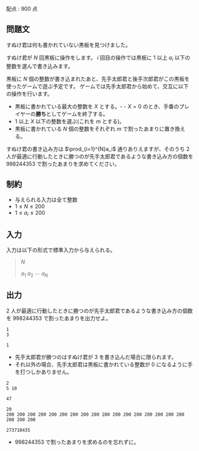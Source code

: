 配点 : $900$ 点

## 問題文

すぬけ君は何も書かれていない黒板を見つけました。

すぬけ君が $N$ 回黒板に操作をします。
$i$ 回目の操作では黒板に $1$ 以上 $a_i$ 以下の整数を選んで書き込みます。

黒板に $N$ 個の整数が書き込まれたあと、先手太郎君と後手次郎君がこの黒板を使ったゲームで遊ぶ予定です。
ゲームでは先手太郎君から始めて、交互に以下の操作を行います。

- 黒板に書かれている最大の整数を $X$ とする。-   - $X=0$ のとき、手番のプレイヤーの**勝ち**としてゲームを終了する。
- $1$ 以上 $X$ 以下の整数を選ぶ(これを $m$ とする)。
- 黒板に書かれている $N$ 個の整数をそれぞれ $m$ で割ったあまりに置き換える。

すぬけ君の書き込み方は $\prod_{i=1}^{N}a_i$ 通りありえますが、そのうち $2$ 人が最適に行動したときに勝つのが先手太郎君であるような書き込み方の個数を $998244353$ で割ったあまりを求めてください。

## 制約

- 与えられる入力は全て整数
- $1 \leq N \leq 200$
- $1 \leq a_i \leq 200$

## 入力

入力は以下の形式で標準入力から与えられる。

> $N$
> 
> $a_1$ $a_2$ $\cdots$ $a_N$

## 出力

$2$ 人が最適に行動したときに勝つのが先手太郎君であるような書き込み方の個数を $998244353$ で割ったあまりを出力せよ。

```input1
1
3
```

```output1
1
```

- 先手太郎君が勝つのはすぬけ君が $3$ を書き込んだ場合に限られます。
- それ以外の場合、先手太郎君は黒板に書かれている整数が $0$ になるように手を打つしかありません。

```input2
2
5 10
```

```output2
47
```

```input3
20
200 200 200 200 200 200 200 200 200 200 200 200 200 200 200 200 200 200 200 200
```

```output3
273710435
```

- $998244353$ で割ったあまりを求めるのを忘れずに。